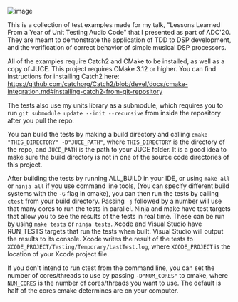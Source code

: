 ![image](https://github.com/Sinecure-Audio/TestsTalk/workflows/Run_Tests/badge.svg)

This is a collection of test examples made for my talk, "Lessons Learned From a Year of Unit Testing Audio Code" that I presented as part of ADC'20. They are meant to demonstrate the application of TDD to DSP development, and the verification of correct behavior of simple musical DSP processors.

All of the examples require Catch2 and CMake to be installed, as well as a copy of JUCE. This project requires CMake 3.12 or higher. You can find instructions for installing Catch2 here: 
https://github.com/catchorg/Catch2/blob/devel/docs/cmake-integration.md#installing-catch2-from-git-repository 

The tests also use my units library as a submodule, which requires you to run `git submodule update --init --recursive` from inside the repository after you pull the repo. 

You can build the tests by making a build directory and calling `cmake "THIS_DIRECTORY" -D"JUCE_PATH"`, where `THIS_DIRECTORY` is the directory of the repo, and `JUCE_PATH` is the path to your JUCE folder. It is a good idea to make sure the build directory is not in one of the source code directories of this project.

After building the tests by running ALL_BUILD in your IDE, or using `make all` or `ninja all` if you use command line tools, (You can specify different build systems with the `-G` flag in cmake), you can then run the tests by calling `ctest` from your build directory. Passing `-j` followed by a number will use that many cores to run the tests in parallel. Ninja and make have test targets that allow you to see the results of the tests in real time. These can be run by using `make tests` or `ninja tests`. Xcode and Visual Studio have RUN_TESTS targets that run the tests when built. Visual Studio will output the results to its console. Xcode writes the result of the tests to `XCODE_PROJECT/Testing/Temporary/LastTest.log`, where `XCODE_PROJECT` is the location of your Xcode project file. 

If you don't intend to run ctest from the command line, you can set the number of cores/threads to use by passing `-D"NUM_CORES"` to cmake, where `NUM_CORES` is the number of cores/threads you want to use. The default is half of the cores cmake determines are on your computer.